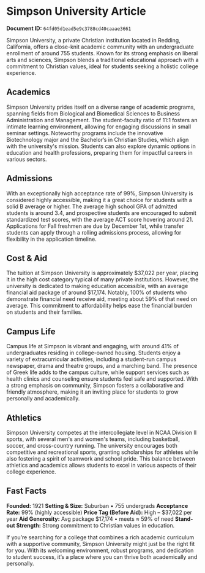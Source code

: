 # Simpson University Article

**Document ID:** `64fd05d1ead5e9c3788cd40caaae3661`

Simpson University, a private Christian institution located in Redding, California, offers a close-knit academic community with an undergraduate enrollment of around 755 students. Known for its strong emphasis on liberal arts and sciences, Simpson blends a traditional educational approach with a commitment to Christian values, ideal for students seeking a holistic college experience.

## Academics
Simpson University prides itself on a diverse range of academic programs, spanning fields from Biological and Biomedical Sciences to Business Administration and Management. The student-faculty ratio of 11:1 fosters an intimate learning environment, allowing for engaging discussions in small seminar settings. Noteworthy programs include the innovative Biotechnology major and the Bachelor’s in Christian Studies, which align with the university's mission. Students can also explore dynamic options in education and health professions, preparing them for impactful careers in various sectors.

## Admissions
With an exceptionally high acceptance rate of 99%, Simpson University is considered highly accessible, making it a great choice for students with a solid B average or higher. The average high school GPA of admitted students is around 3.4, and prospective students are encouraged to submit standardized test scores, with the average ACT score hovering around 21. Applications for Fall freshmen are due by December 1st, while transfer students can apply through a rolling admissions process, allowing for flexibility in the application timeline.

## Cost & Aid
The tuition at Simpson University is approximately $37,022 per year, placing it in the high cost category typical of many private institutions. However, the university is dedicated to making education accessible, with an average financial aid package of around $17,174. Notably, 100% of students who demonstrate financial need receive aid, meeting about 59% of that need on average. This commitment to affordability helps ease the financial burden on students and their families.

## Campus Life
Campus life at Simpson is vibrant and engaging, with around 41% of undergraduates residing in college-owned housing. Students enjoy a variety of extracurricular activities, including a student-run campus newspaper, drama and theatre groups, and a marching band. The presence of Greek life adds to the campus culture, while support services such as health clinics and counseling ensure students feel safe and supported. With a strong emphasis on community, Simpson fosters a collaborative and friendly atmosphere, making it an inviting place for students to grow personally and academically.

## Athletics
Simpson University competes at the intercollegiate level in NCAA Division II sports, with several men's and women's teams, including basketball, soccer, and cross-country running. The university encourages both competitive and recreational sports, granting scholarships for athletes while also fostering a spirit of teamwork and school pride. This balance between athletics and academics allows students to excel in various aspects of their college experience.

## Fast Facts
**Founded:** 1921
**Setting & Size:** Suburban • 755 undergrads
**Acceptance Rate:** 99% (highly accessible)
**Price Tag (Before Aid):** High – $37,022 per year
**Aid Generosity:** Avg package $17,174 • meets ≈ 59% of need
**Stand-out Strength:** Strong commitment to Christian values in education.

If you’re searching for a college that combines a rich academic curriculum with a supportive community, Simpson University might just be the right fit for you. With its welcoming environment, robust programs, and dedication to student success, it’s a place where you can thrive both academically and personally.
